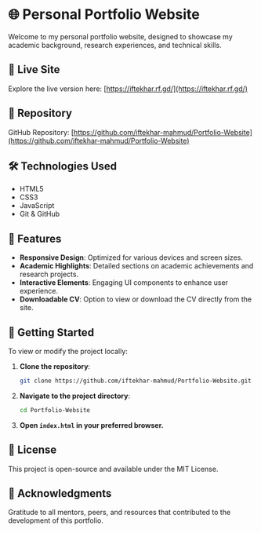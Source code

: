 # 🌐 Personal Portfolio Website

Welcome to my personal portfolio website, designed to showcase my academic background, research experiences, and technical skills.

## 🔗 Live Site

Explore the live version here: [https://iftekhar.rf.gd/](https://iftekhar.rf.gd/) 

## 📁 Repository

GitHub Repository: [https://github.com/iftekhar-mahmud/Portfolio-Website](https://github.com/iftekhar-mahmud/Portfolio-Website)

## 🛠️ Technologies Used

- HTML5
- CSS3
- JavaScript
- Git & GitHub

## 📄 Features

- **Responsive Design**: Optimized for various devices and screen sizes.
- **Academic Highlights**: Detailed sections on academic achievements and research projects.
- **Interactive Elements**: Engaging UI components to enhance user experience.
- **Downloadable CV**: Option to view or download the CV directly from the site.


## 🚀 Getting Started

To view or modify the project locally:

1. **Clone the repository**:
   ```bash
   git clone https://github.com/iftekhar-mahmud/Portfolio-Website.git

2. **Navigate to the project directory**:
   ```bash
   cd Portfolio-Website


3. **Open `index.html` in your preferred browser.**

## 📄 License
This project is open-source and available under the MIT License.

## 🙌 Acknowledgments
Gratitude to all mentors, peers, and resources that contributed to the development of this portfolio.


